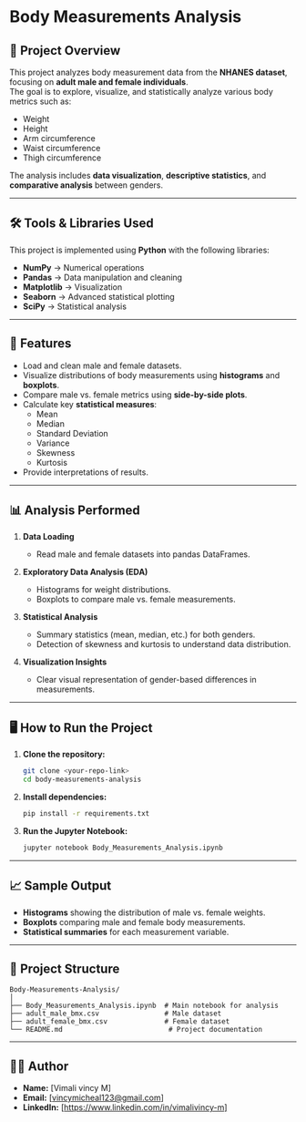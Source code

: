 
# **Body Measurements Analysis**

## 📌 Project Overview
This project analyzes body measurement data from the **NHANES dataset**, focusing on **adult male and female individuals**.  
The goal is to explore, visualize, and statistically analyze various body metrics such as:

- Weight  
- Height  
- Arm circumference  
- Waist circumference  
- Thigh circumference  

The analysis includes **data visualization**, **descriptive statistics**, and **comparative analysis** between genders.

---

## 🛠️ Tools & Libraries Used
This project is implemented using **Python** with the following libraries:

- **NumPy** → Numerical operations  
- **Pandas** → Data manipulation and cleaning  
- **Matplotlib** → Visualization  
- **Seaborn** → Advanced statistical plotting  
- **SciPy** → Statistical analysis

---

## 🚀 Features
- Load and clean male and female datasets.
- Visualize distributions of body measurements using **histograms** and **boxplots**.
- Compare male vs. female metrics using **side-by-side plots**.
- Calculate key **statistical measures**:
  - Mean
  - Median
  - Standard Deviation
  - Variance
  - Skewness
  - Kurtosis
- Provide interpretations of results.

---

## 📊 Analysis Performed
1. **Data Loading**  
   - Read male and female datasets into pandas DataFrames.
   
2. **Exploratory Data Analysis (EDA)**  
   - Histograms for weight distributions.  
   - Boxplots to compare male vs. female measurements.  

3. **Statistical Analysis**  
   - Summary statistics (mean, median, etc.) for both genders.  
   - Detection of skewness and kurtosis to understand data distribution.  

4. **Visualization Insights**  
   - Clear visual representation of gender-based differences in measurements.

---

## 🖥️ How to Run the Project
1. **Clone the repository:**
   ```bash
   git clone <your-repo-link>
   cd body-measurements-analysis
   ```

2. **Install dependencies:**
   ```bash
   pip install -r requirements.txt
   ```

3. **Run the Jupyter Notebook:**
   ```bash
   jupyter notebook Body_Measurements_Analysis.ipynb
   ```

---

## 📈 Sample Output
- **Histograms** showing the distribution of male vs. female weights.
- **Boxplots** comparing male and female body measurements.
- **Statistical summaries** for each measurement variable.

---

## 📂 Project Structure
```
Body-Measurements-Analysis/
│
├── Body_Measurements_Analysis.ipynb  # Main notebook for analysis
├── adult_male_bmx.csv                # Male dataset
├── adult_female_bmx.csv              # Female dataset                
└── README.md                          # Project documentation
```

---

## 👨‍💻 Author
- **Name:** [Vimali vincy M]
- **Email:** [vincymicheal123@gmail.com]  
- **LinkedIn:** [https://www.linkedin.com/in/vimalivincy-m]
